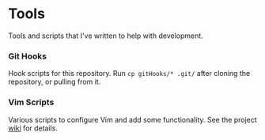 Tools
=====
Tools and scripts that I've written to help with development.

### Git Hooks
Hook scripts for this repository. Run `cp gitHooks/* .git/` after cloning the repository, or pulling from it.

### Vim Scripts
Various scripts to configure Vim and add some functionality. See the project [wiki](http://github.com/brobeson/Tools/wiki) for details.
